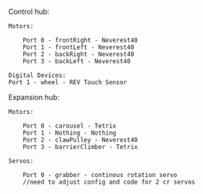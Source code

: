 Control hub:

    Motors:

        Port 0 - frontRight - Neverest40
        Port 1 - frontLeft - Neverest40
        Port 2 - backRight - Neverest40
        Port 3 - backLeft - Neverest40

    Digital Devices:
	Port 1 - wheel - REV Touch Sensor

Expansion hub:

    Motors:

        Port 0 - carousel - Tetrix
        Port 1 - Nothing - Nothing
        Port 2 - clawPulley - Neverest40
        Port 3 - barrierClimber - Tetrix

    Servos:

        Port 0 - grabber - continous rotation servo
        //need to adjust config and code for 2 cr servos
